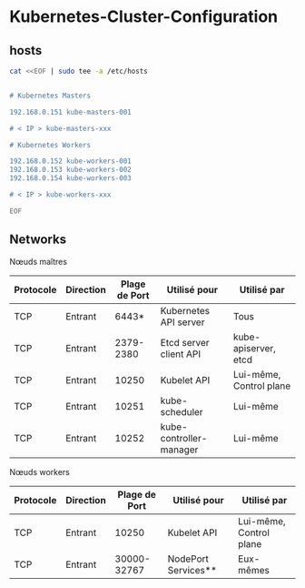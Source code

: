 # Kubernetes-Cluster-Configuration


## hosts

```bash
cat <<EOF | sudo tee -a /etc/hosts


# Kubernetes Masters 

192.168.0.151 kube-masters-001 

# < IP > kube-masters-xxx

# Kubernetes Workers

192.168.0.152 kube-workers-001
192.168.0.153 kube-workers-002
192.168.0.154 kube-workers-003

# < IP > kube-workers-xxx 

EOF
```

## Networks

Nœuds maîtres

| Protocole | Direction | Plage de Port | Utilisé pour            | Utilisé par             |
| --------- | --------- | ------------- | ----------------------- | ----------------------- |
| TCP       | Entrant   | 6443*         | Kubernetes API server   | Tous                    |
| TCP       | Entrant   | 2379-2380     | Etcd server client API  | kube-apiserver, etcd    |
| TCP       | Entrant   | 10250         | Kubelet API             | Lui-même, Control plane |
| TCP       | Entrant   | 10251         | kube-scheduler          | Lui-même                |
| TCP       | Entrant   | 10252         | kube-controller-manager | Lui-même                |

Nœuds workers

| Protocole | Direction | Plage de Port | Utilisé pour        | Utilisé par             |
| --------- | --------- | ------------- | ------------------- | ----------------------- |
| TCP       | Entrant   | 10250         | Kubelet API         | Lui-même, Control plane |
| TCP       | Entrant   | 30000-32767   | NodePort Services** | Eux-mêmes               |




